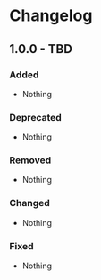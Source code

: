 # Changelog

## 1.0.0 - TBD

### Added

- Nothing

### Deprecated

- Nothing

### Removed

- Nothing

### Changed

- Nothing

### Fixed

- Nothing
